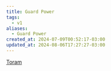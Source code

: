 ```yaml
---
title: Guard Power
tags:
  - v1
aliases:
  - Guard Power
created_at: 2024-07-09T00:52:17-03:00
updated_at: 2024-08-06T17:27:27-03:00
---
```


[Toram](../../../../rascunhos/2024/07/2024-07-06-Toram.md)